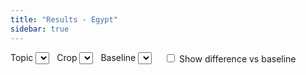 ```yaml
---
title: "Results - Egypt"
sidebar: true
---
```

<div class="controls" style="display:flex; gap:0.75rem; flex-wrap:wrap; align-items:center">
  <label>
    Topic
    <select id="topicSelect"></select>
  </label>
  <label>
    Crop
    <select id="cropSelect"></select>
  </label>
  <label>
    Baseline
    <select id="baselineSelect" title="Scenario used as reference for the Δ toggle"></select>
  </label>
  <label style="margin-left:0.5rem">
    <input type="checkbox" id="deltaToggle">
    Show difference vs baseline
  </label>
</div>

<div id="chart" style="height:460px; margin-top:1rem"></div>
<div id="table" style="margin-top:0.5rem"></div>

<!-- libs -->
<script src="https://cdn.jsdelivr.net/npm/d3-dsv@3"></script>
<script src="https://cdn.plot.ly/plotly-2.35.3.min.js"></script>

<!-- Visualisation -->
<script type="module">
  import { initResults } from './js/results.js';
  window.addEventListener('DOMContentLoaded', () => {
    initResults({ dataUrl: 'data/egypt/results.csv' });
  });
</script>